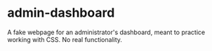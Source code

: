 # admin-dashboard
A fake webpage for an administrator's dashboard, meant to practice working with CSS. No real functionality.
